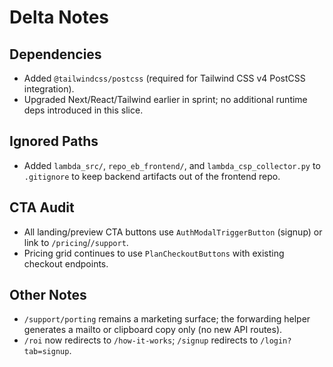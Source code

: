 # Delta Notes

## Dependencies
- Added `@tailwindcss/postcss` (required for Tailwind CSS v4 PostCSS integration).
- Upgraded Next/React/Tailwind earlier in sprint; no additional runtime deps introduced in this slice.

## Ignored Paths
- Added `lambda_src/`, `repo_eb_frontend/`, and `lambda_csp_collector.py` to `.gitignore` to keep backend artifacts out of the frontend repo.

## CTA Audit
- All landing/preview CTA buttons use `AuthModalTriggerButton` (signup) or link to `/pricing`/`/support`.
- Pricing grid continues to use `PlanCheckoutButtons` with existing checkout endpoints.

## Other Notes
- `/support/porting` remains a marketing surface; the forwarding helper generates a mailto or clipboard copy only (no new API routes).
- `/roi` now redirects to `/how-it-works`; `/signup` redirects to `/login?tab=signup`.
